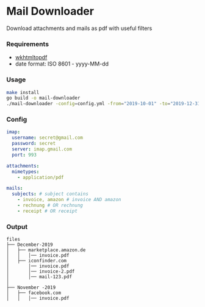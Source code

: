 # Mail Downloader

Download attachments and mails as pdf with useful filters

### Requirements

- [wkhtmltopdf](https://wkhtmltopdf.org/downloads.html)
- date format: ISO 8601 - yyyy-MM-dd

### Usage

```bash
make install
go build -o mail-downloader
./mail-downloader -config=config.yml -from="2019-10-01" -to="2019-12-31"
```

### Config

```yaml
imap:
  username: secret@gmail.com
  password: secret
  server: imap.gmail.com
  port: 993

attachments:
  mimetypes:
    - application/pdf

mails:
  subjects: # subject contains
    - invoice, amazon # invoice AND amazon
    - rechnung # OR rechnung
    - receipt # OR receipt
```

### Output

```text
files
├── December-2019
│   ├── marketplace.amazon.de
│   │   │── invoice.pdf
│   ├── iconfinder.com
│       │── invoice.pdf
│       │── invoice-2.pdf
│       │── mail-123.pdf
│
├── November -2019
│   ├── facebook.com
│   │   │── invoice.pdf
```